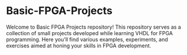 # Basic-FPGA-Projects

Welcome to Basic FPGA Projects repository! This repository serves as a collection of small projects developed while learning VHDL for FPGA programming. Here you'll find various examples, experiments, and exercises aimed at honing your skills in FPGA development.


